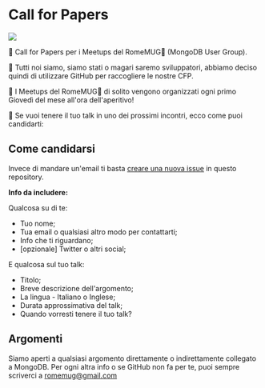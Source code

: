 # Call for Papers

[![](https://img.shields.io/badge/submit-cfp-yellow.svg)](https://github.com/RomaMUG/cfp/issues/new)

📣 Call for Papers per i Meetups del RomeMUG🌿 (MongoDB User Group).

🐙 Tutti noi siamo, siamo stati o magari saremo sviluppatori, abbiamo deciso quindi di utilizzare GitHub per raccogliere le nostre CFP.

🍺 I Meetups del RomeMUG🌿 di solito vengono organizzati ogni primo Giovedì del mese all'ora dell'aperitivo!

🙌 Se vuoi tenere il tuo talk in uno dei prossimi incontri, ecco come puoi candidarti:

## Come candidarsi

Invece di mandare un'email ti basta [creare una nuova issue](https://github.com/RomaMUG/cfp/issues/new) in questo repository.

**Info da includere:**

Qualcosa su di te:

- Tuo nome;
- Tua email o qualsiasi altro modo per contattarti;
- Info che ti riguardano;
- [opzionale] Twitter o altri social;

E qualcosa sul tuo talk:

- Titolo;
- Breve descrizione dell'argomento;
- La lingua - Italiano o Inglese;
- Durata approssimativa del talk;
- Quando vorresti tenere il tuo talk?

## Argomenti

Siamo aperti a qualsiasi argomento direttamente o indirettamente collegato a MongoDB.
Per ogni altra info o se GitHub non fa per te, puoi sempre scriverci a [romemug@gmail.com](mailto:romemug@gmail.com) 

